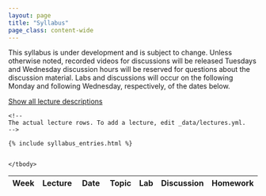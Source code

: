 ```yaml
---
layout: page
title: "Syllabus"
page_class: content-wide
---
```


This syllabus is under development and is subject to change. Unless otherwise noted, recorded videos for discussions will be released Tuesdays and Wednesday discussion hours will be reserved for questions about the discussion material. Labs and discussions will occur on the following Monday and following Wednesday, respectively, of the dates below.

<script>
  function get_buttom() {
    return document.getElementsByClassName('show_hide_description_click')[0];
  }

  function showCurrentWeekDescription() {
    const lectures = document.getElementsByClassName('lecture');

  for (var i = 0; i < lectures.length; i++ ) {
      let lecture = lectures[i];
      const { lectureWeek, lectureDate } = lecture.dataset;
      const lec_date = new Date(lectureDate + ' 23:59:59');

      if (current_date <= lec_date) {
        const descEls = document.getElementsByClassName(`description-week-${lectureWeek}`);
        for (var j = 0; j < descEls.length; j++) {
          descEl = descEls[j];
          descEl.hidden = null;
        }
        break;
      }
    }
  }

  function hideAllDescription() {
    const descEls = document.getElementsByClassName('lecture__description');
    for (var j = 0; j < descEls.length; j++) {
      descEl = descEls[j];
      descEl.hidden = "true";
    }
    showCurrentWeekDescription();

    const buttom = get_buttom();
    buttom.text = "Show all lecture descriptions";
    buttom.onclick=showAllDescription;
  }

  function showAllDescription() {
    const descEls = document.getElementsByClassName('lecture__description');
    for (var j = 0; j < descEls.length; j++) {
      descEl = descEls[j];
      descEl.hidden = null;
    }

    const buttom = get_buttom();
    buttom.text = "Hide all lecture descriptions";
    buttom.onclick=hideAllDescription;
  }

</script>
<a class="show_hide_description_click" href="javascript:void(0)" onclick="showAllDescription();">Show all lecture descriptions</a>


<div class="table-responsive">
  <table class="syllabus table" id="syllabus_table">
    <colgroup>
      <col width="65px">
      <col width="78px">
      <col width="115px">
      <col width="">
    </colgroup>
    <thead>
      <tr class="syllabus__header">
        <th> Week </th>
        <th> Lecture </th>
        <th> Date </th>
        <th> Topic </th>
        <th> Lab</th>
        <th> Discussion</th>
        <th> Homework </th>
      </tr>
    </thead>
    <tbody>

    <!--
    The actual lecture rows. To add a lecture, edit _data/lectures.yml.
    -->

    {% include syllabus_entries.html %}


    </tbody>
  </table>
</div>

<!--
Script to highlight the current lecture.
-->

<script type="text/javascript">
const current_date = new Date();
const lectures = document.getElementsByClassName('lecture');

for (var i = 0; i < lectures.length; i++ ) {
  let lecture = lectures[i];
  const { lectureWeek, lectureDate } = lecture.dataset;
  const lec_date = new Date(lectureDate + ' 23:59:59');

  // We need to find the first occurance of lecture that pass today's date
  if (current_date <= lec_date) {
    lecture.className += ' lecture--current';

    // Need to look up the week element since it might be in the row above
    const weekEl = document.getElementById(`lecture-week-${lectureWeek}`);
    weekEl.className += ' lecture__week--current';

    // We will show the description for lectures in the coming week
    const descEls = document.getElementsByClassName(`description-week-${lectureWeek}`);
    for (var j = 0; j < descEls.length; j++) {
      descEl = descEls[j];
      descEl.hidden = null;
    }

    break;
  }

  window.location.hash = `lecture-week-${lectureWeek}`;
}
</script>


